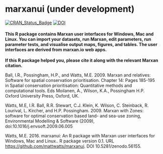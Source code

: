 marxanui (under development)
============

[![CRAN_Status_Badge](http://www.r-pkg.org/badges/version/marxanio)](http://cran.r-project.org/package=marxanio)
[![DOI](https://zenodo.org/badge/22790/mattwatts/marxanui.svg)](https://zenodo.org/badge/latestdoi/22790/mattwatts/marxanui)

#### This R package contains Marxan user interfaces for Windows, Mac and Linux. You can import your datasets, run Marxan, edit parameters, run parameter tests, and visualise output maps, figures, and tables. The user interfaces are derived from marxan.io web apps.

**If this R package helped you, please cite it along with the relevant Marxan citation.**

Ball, I.R., Possingham, H.P., and Watts, M.E. 2009. Marxan and relatives: Software for spatial conservation prioritisation. Chapter 14: Pages 185-195 in Spatial conservation prioritisation:   Quantitative methods and computational tools. Eds Moilanen, A., Wilson, K.A., Possingham H.P. Oxford University Press, Oxford, UK.

Watts, M.E, I.R. Ball, R.R. Stewart, C.J. Klein, K. Wilson, C. Steinback, R. Lourival, L. Kircher, and H.P. Possingham. 2009. Marxan with Zones: software for optimal conservation based land- and sea-use zoning, Environmental Modelling & Software (2009), doi:10.1016/j.envsoft.2009.06.005

Watts, M.E. 2016. marxanui: An R package with Marxan user interfaces for Windows, Mac and Linux.. R package version 0.1. URL https://github.com/mattwatts/marxanui. DOI 10.5281/zenodo.56155.
